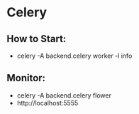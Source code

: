 # Celery

## How to Start: 
* celery -A backend.celery worker -l info
## Monitor:
* celery -A backend.celery flower
* http://localhost:5555
